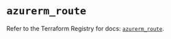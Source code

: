 # `azurerm_route`

Refer to the Terraform Registry for docs: [`azurerm_route`](https://registry.terraform.io/providers/hashicorp/azurerm/4.10.0/docs/resources/route).
